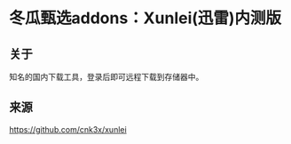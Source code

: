 # 冬瓜甄选addons：Xunlei(迅雷)内测版

## 关于

知名的国内下载工具，登录后即可远程下载到存储器中。

## 来源

https://github.com/cnk3x/xunlei